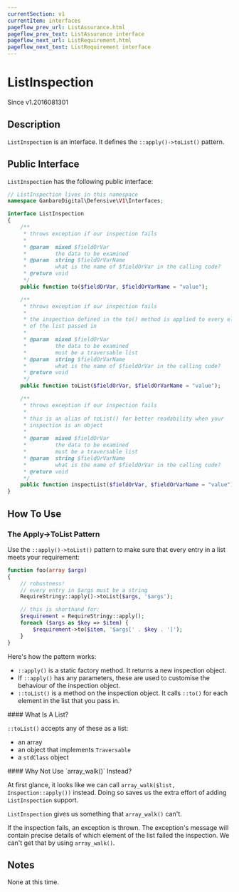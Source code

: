 ```yaml
---
currentSection: v1
currentItem: interfaces
pageflow_prev_url: ListAssurance.html
pageflow_prev_text: ListAssurance interface
pageflow_next_url: ListRequirement.html
pageflow_next_text: ListRequirement interface
---
```


# ListInspection

<div class="callout info" markdown="1">
Since v1.2016081301
</div>

## Description

`ListInspection` is an interface. It defines the `::apply()->toList()` pattern.

## Public Interface

`ListInspection` has the following public interface:

```php
// ListInspection lives in this namespace
namespace GanbaroDigital\Defensive\V1\Interfaces;

interface ListInspection
{
    /**
     * throws exception if our inspection fails
     *
     * @param  mixed $fieldOrVar
     *         the data to be examined
     * @param  string $fieldOrVarName
     *         what is the name of $fieldOrVar in the calling code?
     * @return void
     */
    public function to($fieldOrVar, $fieldOrVarName = "value");

    /**
     * throws exception if our inspection fails
     *
     * the inspection defined in the to() method is applied to every element
     * of the list passed in
     *
     * @param  mixed $fieldOrVar
     *         the data to be examined
     *         must be a traversable list
     * @param  string $fieldOrVarName
     *         what is the name of $fieldOrVar in the calling code?
     * @return void
     */
    public function toList($fieldOrVar, $fieldOrVarName = "value");

    /**
     * throws exception if our inspection fails
     *
     * this is an alias of toList() for better readability when your
     * inspection is an object
     *
     * @param  mixed $fieldOrVar
     *         the data to be examined
     *         must be a traversable list
     * @param  string $fieldOrVarName
     *         what is the name of $fieldOrVar in the calling code?
     * @return void
     */
    public function inspectList($fieldOrVar, $fieldOrVarName = "value");
}
```

## How To Use

### The Apply->ToList Pattern

Use the `::apply()->toList()` pattern to make sure that every entry in a list meets your requirement:

```php
function foo(array $args)
{
    // robustness!
    // every entry in $args must be a string
    RequireStringy::apply()->toList($args, '$args');

    // this is shorthand for:
    $requirement = RequireStringy::apply();
    foreach ($args as $key => $item) {
        $requirement->to($item, '$args[' . $key . ']');
    }
}
```

Here's how the pattern works:

* `::apply()` is a static factory method. It returns a new inspection object.
* If `::apply()` has any parameters, these are used to customise the behaviour of the inspection object.
* `::toList()` is a method on the inspection object. It calls `::to()` for each element in the list that you pass in.

<div class="callout info" markdown="1">
#### What Is A List?

`::toList()` accepts any of these as a list:

* an array
* an object that implements `Traversable`
* a `stdClass` object
</div>

<div class="callout info" markdown="1">
#### Why Not Use `array_walk()` Instead?

At first glance, it looks like we can call `array_walk($list, Inspection::apply())` instead. Doing so saves us the extra effort of adding `ListInspection` support.

`ListInspection` gives us something that `array_walk()` can't.

If the inspection fails, an exception is thrown. The exception's message will contain precise details of which element of the list failed the inspection. We can't get that by using `array_walk()`.
</div>

## Notes

None at this time.
